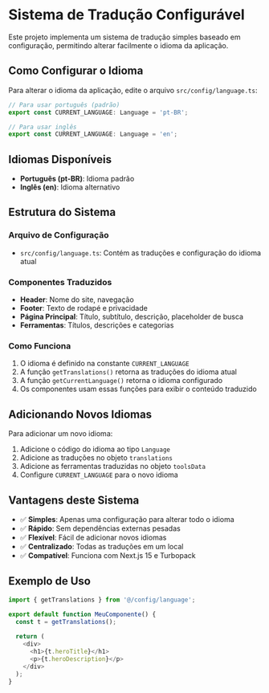 # Sistema de Tradução Configurável

Este projeto implementa um sistema de tradução simples baseado em configuração, permitindo alterar facilmente o idioma da aplicação.

## Como Configurar o Idioma

Para alterar o idioma da aplicação, edite o arquivo `src/config/language.ts`:

```typescript
// Para usar português (padrão)
export const CURRENT_LANGUAGE: Language = 'pt-BR';

// Para usar inglês
export const CURRENT_LANGUAGE: Language = 'en';
```

## Idiomas Disponíveis

- **Português (pt-BR)**: Idioma padrão
- **Inglês (en)**: Idioma alternativo

## Estrutura do Sistema

### Arquivo de Configuração
- `src/config/language.ts`: Contém as traduções e configuração do idioma atual

### Componentes Traduzidos
- **Header**: Nome do site, navegação
- **Footer**: Texto de rodapé e privacidade
- **Página Principal**: Título, subtítulo, descrição, placeholder de busca
- **Ferramentas**: Títulos, descrições e categorias

### Como Funciona

1. O idioma é definido na constante `CURRENT_LANGUAGE`
2. A função `getTranslations()` retorna as traduções do idioma atual
3. A função `getCurrentLanguage()` retorna o idioma configurado
4. Os componentes usam essas funções para exibir o conteúdo traduzido

## Adicionando Novos Idiomas

Para adicionar um novo idioma:

1. Adicione o código do idioma ao tipo `Language`
2. Adicione as traduções no objeto `translations`
3. Adicione as ferramentas traduzidas no objeto `toolsData`
4. Configure `CURRENT_LANGUAGE` para o novo idioma

## Vantagens deste Sistema

- ✅ **Simples**: Apenas uma configuração para alterar todo o idioma
- ✅ **Rápido**: Sem dependências externas pesadas
- ✅ **Flexível**: Fácil de adicionar novos idiomas
- ✅ **Centralizado**: Todas as traduções em um local
- ✅ **Compatível**: Funciona com Next.js 15 e Turbopack

## Exemplo de Uso

```typescript
import { getTranslations } from '@/config/language';

export default function MeuComponente() {
  const t = getTranslations();
  
  return (
    <div>
      <h1>{t.heroTitle}</h1>
      <p>{t.heroDescription}</p>
    </div>
  );
}
```